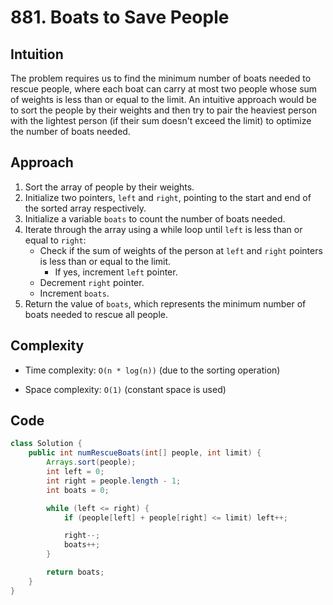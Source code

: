 # 881. Boats to Save People

## Intuition

The problem requires us to find the minimum number of boats needed to rescue people, where each boat can carry at most two people whose sum of weights is less than or equal to the limit. An intuitive approach would be to sort the people by their weights and then try to pair the heaviest person with the lightest person (if their sum doesn't exceed the limit) to optimize the number of boats needed.

## Approach

1. Sort the array of people by their weights.
2. Initialize two pointers, `left` and `right`, pointing to the start and end of the sorted array respectively.
3. Initialize a variable `boats` to count the number of boats needed.
4. Iterate through the array using a while loop until `left` is less than or equal to `right`:
   - Check if the sum of weights of the person at `left` and `right` pointers is less than or equal to the limit.
     - If yes, increment `left` pointer.
   - Decrement `right` pointer.
   - Increment `boats`.
5. Return the value of `boats`, which represents the minimum number of boats needed to rescue all people.

## Complexity

- Time complexity: `O(n * log(n))` (due to the sorting operation)

- Space complexity: `O(1)` (constant space is used)

## Code

```java
class Solution {
    public int numRescueBoats(int[] people, int limit) {
        Arrays.sort(people);
        int left = 0;
        int right = people.length - 1;
        int boats = 0;

        while (left <= right) {
            if (people[left] + people[right] <= limit) left++;

            right--;
            boats++;
        }

        return boats;
    }
}
```
